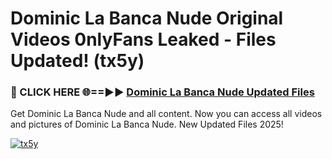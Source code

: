 # Dominic La Banca Nude Original Videos 0nlyFans Leaked - Files Updated! (tx5y)

<h3>🔴 CLICK HERE 🌐==►► <a href="https://tinyurl.com/4mcuefdz" rel="nofollow">Dominic La Banca Nude Updated Files</a></h3>

Get Dominic La Banca Nude and all content. Now you can access all videos and pictures of Dominic La Banca Nude. New Updated Files 2025!

[![tx5y](https://i.imgur.com/StAQSOY.gif)](https://tinyurl.com/4mcuefdz)
